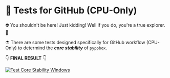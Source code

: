 # 🔬 Tests for GitHub (CPU-Only)

⛔️ You shouldn't be here! Just kidding! Well if you do, you're a true explorer. 🚀

⚗️ There are some tests designed specifically for GitHub workflow (CPU-Only) to determind the ***core stability*** of `pyppbox`.

👇 **FINAL RESULT** 👇

[![Test Core Stability Windows](https://github.com/rathaumons/pyppbox/actions/workflows/test_core_stability.yaml/badge.svg)](https://github.com/rathaumons/pyppbox/actions/workflows/test_core_stability.yaml)
